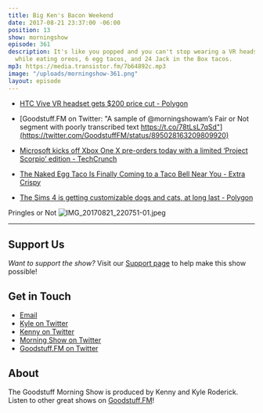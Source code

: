 ```yaml
---
title: Big Ken's Bacon Weekend
date: 2017-08-21 23:37:00 -06:00
position: 13
show: morningshow
episode: 361
description: It's like you popped and you can't stop wearing a VR headset in the Kitchen
  while eating oreos, 6 egg tacos, and 24 Jack in the Box tacos.
mp3: https://media.transistor.fm/7b64892c.mp3
image: "/uploads/morningshow-361.png"
layout: episode
---
```


* [HTC Vive VR headset gets $200 price cut - Polygon](https://www.polygon.com/2017/8/21/16177270/htc-vive-price-cut-599)

* [Goodstuff.FM on Twitter: "A sample of @morningshowam’s Fair or Not segment with poorly transcribed text https://t.co/78tLsL7qSd"](https://twitter.com/GoodstuffFM/status/895028163209809920)

* [Microsoft kicks off Xbox One X pre-orders today with a limited ‘Project Scorpio’ edition - TechCrunch](https://techcrunch.com/2017/08/20/microsoft-kicks-off-xbox-one-x-pre-orders-today-with-a-limited-project-scorpio-edition/?ncid=rss)

* [The Naked Egg Taco Is Finally Coming to a Taco Bell Near You - Extra Crispy](http://www.extracrispy.com/food/3717/the-naked-egg-taco-is-finally-coming-to-a-taco-bell-near-you?xid=extracrispy_newsletter&utm_source=extracrispy.com&utm_medium=email&utm_campaign=freshsqueezed&utm_content=20170818)

* [The Sims 4 is getting customizable dogs and cats, at long last - Polygon](https://www.polygon.com/2017/8/21/16179090/the-sims-4-cats-and-dogs-expansion-release-date)

Pringles or Not
![IMG_20170821_220751-01.jpeg](/uploads/IMG_20170821_220751-01.jpeg)

---

## Support Us
*Want to support the show?* Visit our [Support page](https://goodstuff.fm/support) to help make this show possible!

## Get in Touch
* [Email](mailto:kyle@goodstuff.fm)
* [Kyle on Twitter](http://twitter.com/dogburps)
* [Kenny on Twitter](http://twitter.com/pizzarobotics)
* [Morning Show on Twitter](http://twitter.com/morningshowam)
* [Goodstuff.FM on Twitter](http://twitter.com/goodstufffm)

## About
The Goodstuff Morning Show is produced by Kenny and Kyle Roderick. Listen to other great shows on [Goodstuff.FM](http://goodstuff.fm/shows)!
